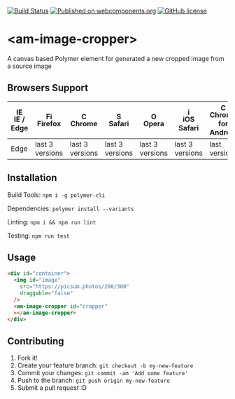[![Build Status](https://travis-ci.org/admwx7/am-image-cropper.svg?branch=master)](https://travis-ci.org/admwx7/am-image-cropper)
[![Published on webcomponents.org](https://img.shields.io/badge/webcomponents.org-published-blue.svg?style=flat-square)](https://www.webcomponents.org/element/admwx7/am-image-cropper)
[![GitHub license](https://img.shields.io/badge/license-Apache2.0-blue.svg)](https://raw.githubusercontent.com/admwx7/am-image-cropper/master/LICENSE)

# &lt;am-image-cropper&gt;

A canvas based Polymer element for generated a new cropped image from a source image

## Browsers Support

| [<img src="https://raw.githubusercontent.com/godban/browsers-support-badges/master/src/images/edge.png" alt="IE / Edge" width="16px" height="16px" />](http://godban.github.io/browsers-support-badges/)</br>IE / Edge | [<img src="https://raw.githubusercontent.com/godban/browsers-support-badges/master/src/images/firefox.png" alt="Firefox" width="16px" height="16px" />](http://godban.github.io/browsers-support-badges/)</br>Firefox | [<img src="https://raw.githubusercontent.com/godban/browsers-support-badges/master/src/images/chrome.png" alt="Chrome" width="16px" height="16px" />](http://godban.github.io/browsers-support-badges/)</br>Chrome | [<img src="https://raw.githubusercontent.com/godban/browsers-support-badges/master/src/images/safari.png" alt="Safari" width="16px" height="16px" />](http://godban.github.io/browsers-support-badges/)</br>Safari | [<img src="https://raw.githubusercontent.com/godban/browsers-support-badges/master/src/images/opera.png" alt="Opera" width="16px" height="16px" />](http://godban.github.io/browsers-support-badges/)</br>Opera | [<img src="https://raw.githubusercontent.com/godban/browsers-support-badges/master/src/images/safari-ios.png" alt="iOS Safari" width="16px" height="16px" />](http://godban.github.io/browsers-support-badges/)</br>iOS Safari | [<img src="https://raw.githubusercontent.com/godban/browsers-support-badges/master/src/images/chrome-android.png" alt="Chrome for Android" width="16px" height="16px" />](http://godban.github.io/browsers-support-badges/)</br>Chrome for Android |
| --------- | --------- | --------- | --------- | --------- | --------- | --------- |
| Edge| last 3 versions| last 3 versions| last 3 versions| last 3 versions| last 3 versions| last version

## Installation

  Build Tools: `npm i -g polymer-cli`

  Dependencies: `polymer install --variants`

  Linting: `npm i && npm run lint`

  Testing: `npm run test`

## Usage

  <!--
  ```
  <custom-element-demo>
    <template>
      <script src="../webcomponentsjs/webcomponents-lite.js"></script>
      <link rel="import" href="am-image-cropper.html">
      <style>
        #container {
          display: inline-block;
          position: relative;
          border: 1px solid #E0374C;
          user-select: none;
          margin-left: auto;
          margin-right: auto;
        }
        #image {
          display: block;
        }
      </style>
      <dom-bind>
        <template>
          <next-code-block></next-code-block>
        </template>
      </dom-bind>
    </template>
  </custom-element-demo>
  ```
  -->
  <!-- Add an example inside of this block -->
  ```html
  <div id="container">
    <img id="image"
      src="https://picsum.photos/200/300"
      draggable="false"
    />
    <am-image-cropper id="cropper"
    ></am-image-cropper>
  </div>
  ```

## Contributing

  1. Fork it!
  2. Create your feature branch: `git checkout -b my-new-feature`
  3. Commit your changes: `git commit -am 'Add some feature'`
  4. Push to the branch: `git push origin my-new-feature`
  5. Submit a pull request :D
